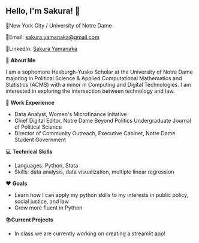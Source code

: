 ## Hello, I'm Sakura! 👋

:round_pushpin:New York City / University of Notre Dame

:email:Email: sakura.yamanaka@gmail.com

:link:LinkedIn: [Sakura Yamanaka](https://www.linkedin.com/in/sakura-yamanaka)

:cherry_blossom: **About Me**

I am a sophomore Hesburgh-Yusko Scholar at the University of Notre Dame majoring in Political Science & Applied Computational Mathematics and Statistics (ACMS) with a minor in Computing and Digital Technologies. I am interested in exploring the intersection between technology and law.

:star2: **Work Experience**

- Data Analyst, Women's Microfinance Initative
- Chief Digital Editor, Notre Dame Beyond Politics Undergraduate Journal of Political Science
- Director of Community Outreach, Executive Cabinet, Notre Dame Student Government

:computer: **Technical Skills**

- Languages: Python, Stata
- Skills: data analysis, data visualization, multiple linear regression

:hearts: **Goals**
- Learn how I can apply my python skills to my interests in public policy, social justice, and law
- Grow more fluent in Python

:books:**Current Projects**
- In class we are currently working on creating a streamlit app!

<!--
**sakura-yamanaka/sakura-yamanaka** is a ✨ _special_ ✨ repository because its `README.md` (this file) appears on your GitHub profile.

Here are some ideas to get you started:

- 🔭 I’m currently working on ...
- 🌱 I’m currently learning ...
- 👯 I’m looking to collaborate on ...
- 🤔 I’m looking for help with ...
- 💬 Ask me about ...
- 📫 How to reach me: ...
- 😄 Pronouns: ...
- ⚡ Fun fact: ...
-->
